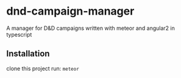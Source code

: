 # dnd-campaign-manager
A manager for D&amp;D campaigns written with meteor and angular2 in typescript

## Installation
clone this project
run: `meteor`
